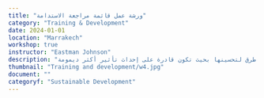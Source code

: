 ```yaml
---
title: "ورشة عمل قائمة مراجعة الاستدامة"
category: "Training & Development"
date: 2024-01-01
location: "Marrakech"
workshop: true
instructor: "Eastman Johnson"
description: "غالبًا ما يتم التفكير في الاستدامة من منظور بيئي، ولكن ورشة العمل هذه تسهل النقاش حول الاستدامة بما يتجاوز الاستدامة البيئية. فهي تضع قائمة مرجعية يمكن للمؤسسات استخدامها لضمان استمرار آثار مشاريعها لفترة طويلة بعد تدخلها المباشر فيها. سيتمكن المشاركون من تقييم مشاريعهم الخاصة والتوصل إلى طرق لتحسينها بحيث تكون قادرة على إحداث تأثير أكثر ديمومة."
thumbnail: "Training and development/w4.jpg"
document: ""
categoryf: "Sustainable Development"
---
```

